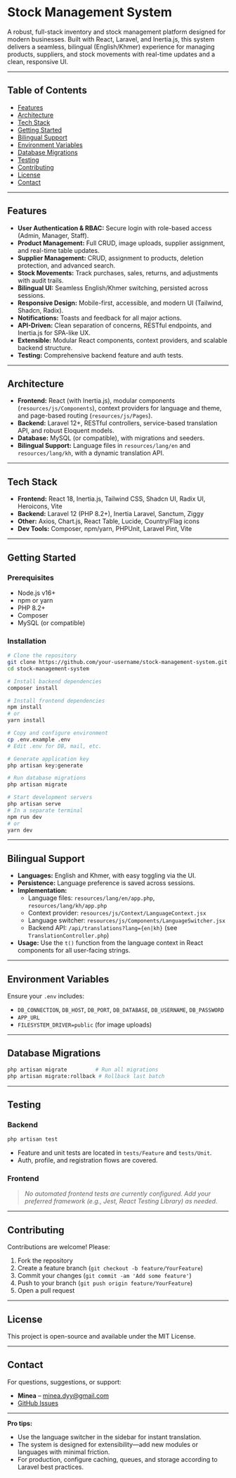 # Stock Management System

A robust, full-stack inventory and stock management platform designed for modern businesses. Built with React, Laravel, and Inertia.js, this system delivers a seamless, bilingual (English/Khmer) experience for managing products, suppliers, and stock movements with real-time updates and a clean, responsive UI.

---

## Table of Contents

- [Features](#features)
- [Architecture](#architecture)
- [Tech Stack](#tech-stack)
- [Getting Started](#getting-started)
- [Bilingual Support](#bilingual-support)
- [Environment Variables](#environment-variables)
- [Database Migrations](#database-migrations)
- [Testing](#testing)
- [Contributing](#contributing)
- [License](#license)
- [Contact](#contact)

---

## Features

- **User Authentication & RBAC:** Secure login with role-based access (Admin, Manager, Staff).
- **Product Management:** Full CRUD, image uploads, supplier assignment, and real-time table updates.
- **Supplier Management:** CRUD, assignment to products, deletion protection, and advanced search.
- **Stock Movements:** Track purchases, sales, returns, and adjustments with audit trails.
- **Bilingual UI:** Seamless English/Khmer switching, persisted across sessions.
- **Responsive Design:** Mobile-first, accessible, and modern UI (Tailwind, Shadcn, Radix).
- **Notifications:** Toasts and feedback for all major actions.
- **API-Driven:** Clean separation of concerns, RESTful endpoints, and Inertia.js for SPA-like UX.
- **Extensible:** Modular React components, context providers, and scalable backend structure.
- **Testing:** Comprehensive backend feature and auth tests.

---

## Architecture

- **Frontend:** React (with Inertia.js), modular components (`resources/js/Components`), context providers for language and theme, and page-based routing (`resources/js/Pages`).
- **Backend:** Laravel 12+, RESTful controllers, service-based translation API, and robust Eloquent models.
- **Database:** MySQL (or compatible), with migrations and seeders.
- **Bilingual Support:** Language files in `resources/lang/en` and `resources/lang/kh`, with a dynamic translation API.

---

## Tech Stack

- **Frontend:** React 18, Inertia.js, Tailwind CSS, Shadcn UI, Radix UI, Heroicons, Vite
- **Backend:** Laravel 12 (PHP 8.2+), Inertia Laravel, Sanctum, Ziggy
- **Other:** Axios, Chart.js, React Table, Lucide, Country/Flag icons
- **Dev Tools:** Composer, npm/yarn, PHPUnit, Laravel Pint, Vite

---

## Getting Started

### Prerequisites

- Node.js v16+
- npm or yarn
- PHP 8.2+
- Composer
- MySQL (or compatible)

### Installation

```bash
# Clone the repository
git clone https://github.com/your-username/stock-management-system.git
cd stock-management-system

# Install backend dependencies
composer install

# Install frontend dependencies
npm install
# or
yarn install

# Copy and configure environment
cp .env.example .env
# Edit .env for DB, mail, etc.

# Generate application key
php artisan key:generate

# Run database migrations
php artisan migrate

# Start development servers
php artisan serve
# In a separate terminal
npm run dev
# or
yarn dev
```

---

## Bilingual Support

- **Languages:** English and Khmer, with easy toggling via the UI.
- **Persistence:** Language preference is saved across sessions.
- **Implementation:** 
  - Language files: `resources/lang/en/app.php`, `resources/lang/kh/app.php`
  - Context provider: `resources/js/Context/LanguageContext.jsx`
  - Language switcher: `resources/js/Components/LanguageSwitcher.jsx`
  - Backend API: `/api/translations?lang={en|kh}` (see `TranslationController.php`)
- **Usage:** Use the `t()` function from the language context in React components for all user-facing strings.

---

## Environment Variables

Ensure your `.env` includes:

- `DB_CONNECTION`, `DB_HOST`, `DB_PORT`, `DB_DATABASE`, `DB_USERNAME`, `DB_PASSWORD`
- `APP_URL`
- `FILESYSTEM_DRIVER=public` (for image uploads)

---

## Database Migrations

```bash
php artisan migrate         # Run all migrations
php artisan migrate:rollback # Rollback last batch
```

---

## Testing

### Backend

```bash
php artisan test
```
- Feature and unit tests are located in `tests/Feature` and `tests/Unit`.
- Auth, profile, and registration flows are covered.

### Frontend

> _No automated frontend tests are currently configured. Add your preferred framework (e.g., Jest, React Testing Library) as needed._

---

## Contributing

Contributions are welcome! Please:

1. Fork the repository
2. Create a feature branch (`git checkout -b feature/YourFeature`)
3. Commit your changes (`git commit -am 'Add some feature'`)
4. Push to your branch (`git push origin feature/YourFeature`)
5. Open a pull request

---

## License

This project is open-source and available under the MIT License.

---

## Contact

For questions, suggestions, or support:

- **Minea** – [minea.dyy@gmail.com](mailto:minea.dyy@gmail.com)
- [GitHub Issues](https://github.com/Mineaworld/Inventory-Management/issues)

---

**Pro tips:**
- Use the language switcher in the sidebar for instant translation.
- The system is designed for extensibility—add new modules or languages with minimal friction.
- For production, configure caching, queues, and storage according to Laravel best practices.